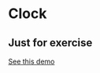 # Clock 
 
<h2>Just for exercise</h2>
<a href="https://araship1383.github.io/Clock/"> See this demo</a>
